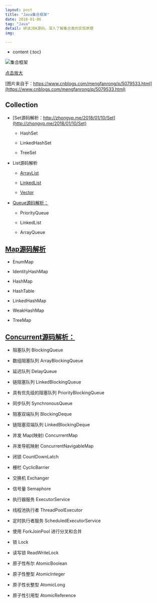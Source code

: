 ```yaml
---
layout: post
title: "Java集合框架"
date: 2018-01-06
tag: "Java"
detail: 研读JDK源码，深入了解集合类的实现原理
img: 

---
```


* content
{:toc}



![集合框架](http://img.blog.csdn.net/20140727005415750)

[点击放大](http://img.blog.csdn.net/20140727005415750)

[图片来自于：https://www.cnblogs.com/mengfanrong/p/5079533.html](https://www.cnblogs.com/mengfanrong/p/5079533.html)


## Collection


* [Set源码解析：http://zhongyp.me/2018/01/10/Set](http://zhongyp.me/2018/01/10/Set)

	* HashSet
	
	* LinkedHashSet
	
	* TreeSet
	

* List源码解析

	* [ArrayList](http://zhongyp.me/2018/01/10/ArrayList/)
	
	* [LinkedList](http://zhongyp.me/2018/01/12/LinkedList/) 
	
	* [Vector](http://zhongyp.me/2018/01/12/Vector/)

* [Queue源码解析：]()
	* PriorityQueue
	
	* LinkedList
	
	* ArrayQueue
	

## [Map源码解析]()

* EnumMap

* IdentityHashMap

* HashMap
	
* HashTable
	
* LinkedHashMap

* WeakHashMap

* TreeMap

## [Concurrent源码解析：]()

* 阻塞队列 BlockingQueue

* 数组阻塞队列 ArrayBlockingQueue

* 延迟队列 DelayQueue

* 链阻塞队列 LinkedBlockingQueue

* 具有优先级的阻塞队列 PriorityBlockingQueue

* 同步队列 SynchronousQueue

* 阻塞双端队列 BlockingDeque

* 链阻塞双端队列 LinkedBlockingDeque

* 并发 Map(映射) ConcurrentMap

* 并发导航映射 ConcurrentNavigableMap

* 闭锁 CountDownLatch

* 栅栏 CyclicBarrier

* 交换机 Exchanger

* 信号量 Semaphore

* 执行器服务 ExecutorService

* 线程池执行者 ThreadPoolExecutor

* 定时执行者服务 ScheduledExecutorService

* 使用 ForkJoinPool 进行分叉和合并

* 锁 Lock

* 读写锁 ReadWriteLock

* 原子性布尔 AtomicBoolean

* 原子性整型 AtomicInteger 

* 原子性长整型 AtomicLong

* 原子性引用型 AtomicReference